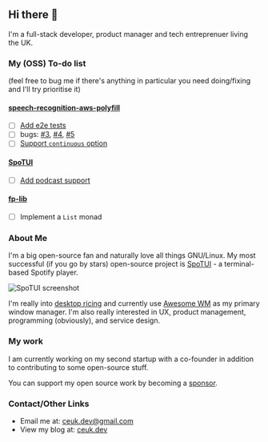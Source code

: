 ## Hi there 👋

I'm a full-stack developer, product manager and tech entreprenuer living the UK.

### My (OSS) To-do list

(feel free to bug me if there's anything in particular you need doing/fixing and I'll try prioritise it)

#### [speech-recognition-aws-polyfill](https://github.com/ceuk/speech-recognition-aws-polyfill)

- [ ] [Add e2e tests](https://github.com/ceuk/speech-recognition-aws-polyfill/issues/6)
- [ ] bugs: [#3](https://github.com/ceuk/speech-recognition-aws-polyfill/issues/3), [#4](https://github.com/ceuk/speech-recognition-aws-polyfill/issues/4), [#5](https://github.com/ceuk/speech-recognition-aws-polyfill/issues/5)
- [ ] [Support `continuous` option](https://github.com/ceuk/speech-recognition-aws-polyfill/issues/2)

#### [SpoTUI](https://github.com/ceuk/spotui)

- [ ] [Add podcast support](https://github.com/ceuk/spotui/issues/13)

#### [fp-lib](https://github.com/versita-app/fp-lib)

- [ ] Implement a `List` monad


### About Me

I'm a big open-source fan and naturally love all things GNU/Linux. My most successful (if you go by stars) open-source project is [SpoTUI](https://github.com/ceuk/spotui) - a terminal-based Spotify player.

![SpoTUI screenshot](https://i.imgur.com/7syOTKb.gif)

I'm really into [desktop ricing](https://reddit.com/r/unixporn) and currently use [Awesome WM](https://awesomewm.org/) as my primary window manager. I'm also really interested in UX, product management, programming (obviously), and service design.

### My work

I am currently working on my second startup with a co-founder in addition to contributing to some open-source stuff.

You can support my open source work by becoming a [sponsor](https://github.com/sponsors/ceuk).

### Contact/Other Links

- Email me at: [ceuk.dev@gmail.com](mailto:ceuk.dev@gmail.com)
- View my blog at: [ceuk.dev](https://ceuk.dev)
